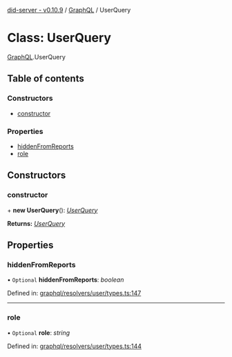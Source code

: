 [did-server - v0.10.9](../README.md) / [GraphQL](../modules/graphql.md) / UserQuery

# Class: UserQuery

[GraphQL](../modules/graphql.md).UserQuery

## Table of contents

### Constructors

- [constructor](graphql.userquery.md#constructor)

### Properties

- [hiddenFromReports](graphql.userquery.md#hiddenfromreports)
- [role](graphql.userquery.md#role)

## Constructors

### constructor

\+ **new UserQuery**(): [*UserQuery*](graphql.userquery.md)

**Returns:** [*UserQuery*](graphql.userquery.md)

## Properties

### hiddenFromReports

• `Optional` **hiddenFromReports**: *boolean*

Defined in: [graphql/resolvers/user/types.ts:147](https://github.com/Puzzlepart/did/blob/dev/server/graphql/resolvers/user/types.ts#L147)

___

### role

• `Optional` **role**: *string*

Defined in: [graphql/resolvers/user/types.ts:144](https://github.com/Puzzlepart/did/blob/dev/server/graphql/resolvers/user/types.ts#L144)
